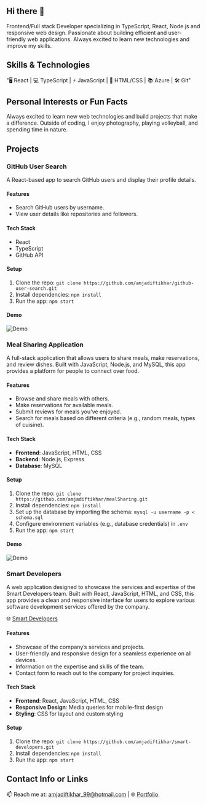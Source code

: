 ## Hi there 👋

Frontend/Full stack Developer specializing in TypeScript, React, Node.js and responsive web design. Passionate about building efficient and user-friendly web applications. Always excited to learn new technologies and improve my skills. 

## Skills & Technologies

"🖥️ React | 💻 TypeScript | ⚡️ JavaScript | 🌱 HTML/CSS | 📚 Azure | 🛠️ Git"

## Personal Interests or Fun Facts

Always excited to learn new web technologies and build projects that make a difference. Outside of coding, I enjoy photography, playing volleyball, and spending time in nature.

## Projects

### GitHub User Search
A React-based app to search GitHub users and display their profile details.

#### Features
- Search GitHub users by username.
- View user details like repositories and followers.

#### Tech Stack
- React
- TypeScript
- GitHub API

#### Setup
1. Clone the repo: `git clone https://github.com/amjadiftikhar/github-user-search.git`
2. Install dependencies: `npm install`
3. Run the app: `npm start`

#### Demo
![Demo](demo-image-link)

### Meal Sharing Application
A full-stack application that allows users to share meals, make reservations, and review dishes. Built with JavaScript, Node.js, and MySQL, this app provides a platform for people to connect over food.

#### Features
- Browse and share meals with others.
- Make reservations for available meals.
- Submit reviews for meals you've enjoyed.
- Search for meals based on different criteria (e.g., random meals, types of cuisine).

#### Tech Stack
- **Frontend**: JavaScript, HTML, CSS
- **Backend**: Node.js, Express
- **Database**: MySQL

#### Setup
1. Clone the repo: `git clone https://github.com/amjadiftikhar/mealSharing.git`
2. Install dependencies: `npm install`
3. Set up the database by importing the schema: `mysql -u username -p < schema.sql`
4. Configure environment variables (e.g., database credentials) in `.env`
5. Run the app: `npm start`


#### Demo
![Demo](demo-image-link)

### Smart Developers
A web application designed to showcase the services and expertise of the Smart Developers team. Built with React, JavaScript, HTML, and CSS, this app provides a clean and responsive interface for users to explore various software development services offered by the company.

🌐 [Smart Developers](https://smartdevelopers.dk/)

#### Features
- Showcase of the company’s services and projects.
- User-friendly and responsive design for a seamless experience on all devices.
- Information on the expertise and skills of the team.
- Contact form to reach out to the company for project inquiries.

#### Tech Stack
- **Frontend**: React, JavaScript, HTML, CSS
- **Responsive Design**: Media queries for mobile-first design
- **Styling**: CSS for layout and custom styling

#### Setup
1. Clone the repo: `git clone https://github.com/amjadiftikhar/smart-developers.git`
2. Install dependencies: `npm install`
3. Run the app: `npm start`

## Contact Info or Links

📫 Reach me at: amjadiftikhar_99@hotmail.com | 🌐 [Portfolio](https://amjadiftikhar.com).


<!--
**amjadiftikhar/amjadiftikhar** is a ✨ _special_ ✨ repository because its `README.md` (this file) appears on your GitHub profile.

Here are some ideas to get you started:

- 🔭 I’m currently working on ...
- 🌱 I’m currently learning ...
- 👯 I’m looking to collaborate on ...
- 🤔 I’m looking for help with ...
- 💬 Ask me about ...
- 📫 How to reach me: ...
- 😄 Pronouns: ...
- ⚡ Fun fact: ...
-->
